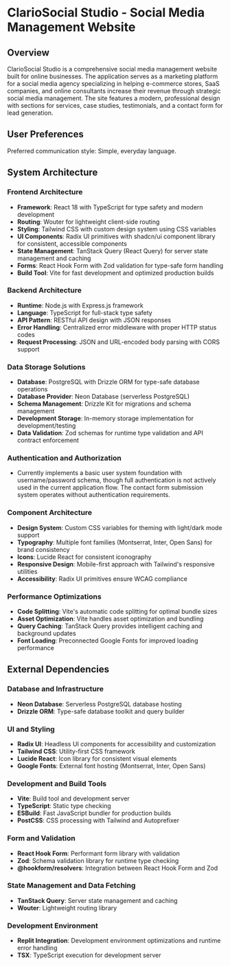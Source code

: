 # ClarioSocial Studio - Social Media Management Website

## Overview

ClarioSocial Studio is a comprehensive social media management website built for online businesses. The application serves as a marketing platform for a social media agency specializing in helping e-commerce stores, SaaS companies, and online consultants increase their revenue through strategic social media management. The site features a modern, professional design with sections for services, case studies, testimonials, and a contact form for lead generation.

## User Preferences

Preferred communication style: Simple, everyday language.

## System Architecture

### Frontend Architecture
- **Framework**: React 18 with TypeScript for type safety and modern development
- **Routing**: Wouter for lightweight client-side routing
- **Styling**: Tailwind CSS with custom design system using CSS variables
- **UI Components**: Radix UI primitives with shadcn/ui component library for consistent, accessible components
- **State Management**: TanStack Query (React Query) for server state management and caching
- **Forms**: React Hook Form with Zod validation for type-safe form handling
- **Build Tool**: Vite for fast development and optimized production builds

### Backend Architecture
- **Runtime**: Node.js with Express.js framework
- **Language**: TypeScript for full-stack type safety
- **API Pattern**: RESTful API design with JSON responses
- **Error Handling**: Centralized error middleware with proper HTTP status codes
- **Request Processing**: JSON and URL-encoded body parsing with CORS support

### Data Storage Solutions
- **Database**: PostgreSQL with Drizzle ORM for type-safe database operations
- **Database Provider**: Neon Database (serverless PostgreSQL)
- **Schema Management**: Drizzle Kit for migrations and schema management
- **Development Storage**: In-memory storage implementation for development/testing
- **Data Validation**: Zod schemas for runtime type validation and API contract enforcement

### Authentication and Authorization
- Currently implements a basic user system foundation with username/password schema, though full authentication is not actively used in the current application flow. The contact form submission system operates without authentication requirements.

### Component Architecture
- **Design System**: Custom CSS variables for theming with light/dark mode support
- **Typography**: Multiple font families (Montserrat, Inter, Open Sans) for brand consistency
- **Icons**: Lucide React for consistent iconography
- **Responsive Design**: Mobile-first approach with Tailwind's responsive utilities
- **Accessibility**: Radix UI primitives ensure WCAG compliance

### Performance Optimizations
- **Code Splitting**: Vite's automatic code splitting for optimal bundle sizes
- **Asset Optimization**: Vite handles asset optimization and bundling
- **Query Caching**: TanStack Query provides intelligent caching and background updates
- **Font Loading**: Preconnected Google Fonts for improved loading performance

## External Dependencies

### Database and Infrastructure
- **Neon Database**: Serverless PostgreSQL database hosting
- **Drizzle ORM**: Type-safe database toolkit and query builder

### UI and Styling
- **Radix UI**: Headless UI components for accessibility and customization
- **Tailwind CSS**: Utility-first CSS framework
- **Lucide React**: Icon library for consistent visual elements
- **Google Fonts**: External font hosting (Montserrat, Inter, Open Sans)

### Development and Build Tools
- **Vite**: Build tool and development server
- **TypeScript**: Static type checking
- **ESBuild**: Fast JavaScript bundler for production builds
- **PostCSS**: CSS processing with Tailwind and Autoprefixer

### Form and Validation
- **React Hook Form**: Performant form library with validation
- **Zod**: Schema validation library for runtime type checking
- **@hookform/resolvers**: Integration between React Hook Form and Zod

### State Management and Data Fetching
- **TanStack Query**: Server state management and caching
- **Wouter**: Lightweight routing library

### Development Environment
- **Replit Integration**: Development environment optimizations and runtime error handling
- **TSX**: TypeScript execution for development server